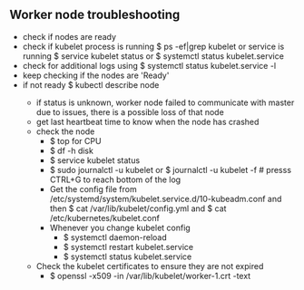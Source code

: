 ## Worker node troubleshooting

- check if nodes are ready
- check if kubelet process is running $ ps -ef|grep kubelet or service is running $ service kubelet status or $ systemctl status kubelet.service
- check for additional logs using $ systemctl status kubelet.service -l
- keep checking if the nodes are 'Ready'
- if not ready $ kubectl describe node <node>
  - if status is unknown, worker node failed to communicate with master due to issues, there is a possible loss of that node
  - get last heartbeat time to know when the node has crashed
  - check the node 
    - $ top for CPU  
    - $ df -h disk
    - $ service kubelet status
    - $ sudo journalctl -u kubelet or $ journalctl -u kubelet -f   # presss CTRL+G to reach bottom of the log
    - Get the config file from /etc/systemd/system/kubelet.service.d/10-kubeadm.conf and then $ cat /var/lib/kubelet/config.yml and $ cat /etc/kubernetes/kubelet.conf
    - Whenever you change kubelet config
        - $ systemctl daemon-reload
        - $ systemctl restart kubelet.service
        - $ systemctl status kubelet.service
  - Check the kubelet certificates to ensure they are not expired
    - $ openssl -x509 -in /var/lib/kubelet/worker-1.crt -text 
